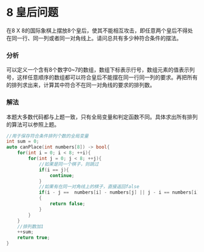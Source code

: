 # 8 皇后问题

在8 X 8的国际象棋上摆放8个皇后，使其不能相互攻击，即任意两个皇后不得处在同一行、同一列或者同一对角线上。请问总共有多少种符合条件的摆法。

### 分析

可以定义一个含有8个数字0~7的数组，数组下标表示行号，数组元素的值表示列号，这样任意顺序的数组都可以符合皇后不能摆在同一行同一列的要求。再把所有的排列求出来，计算其中符合不在同一对角线的要求的排列数。

### 解法

本题大多数代码都与上题一致，只有全局变量和判定函数不同。具体求出所有排列的算法可以参照上题。

```Cpp
//用于保存符合条件排列个数的全局变量
int sum = 0;
auto canPlace(int numbers[8]) -> bool{
    for(int i = 0; i < 8; ++i){
        for(int j = 0; j < 8; ++j){
            //如果是同一个棋子，则跳过
            if(i == j){
                continue;
            }
            //如果有在同一对角线上的棋子，直接返回false
            if(i - j ==  numbers[i] - numbers[j] || j - i == numbers[i] - numbers[j])
            {
                return false;
            }
        }
    }
    //排列数加1
    ++sum;
    return true;
}
```
